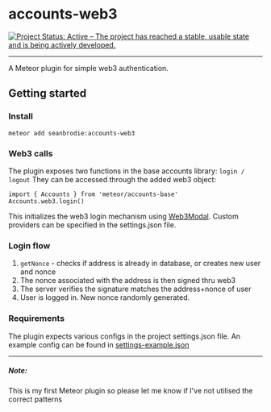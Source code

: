 # accounts-web3
[![Project Status: Active – The project has reached a stable, usable state and is being actively developed.](https://www.repostatus.org/badges/latest/active.svg)](https://www.repostatus.org/#active)
***
A Meteor plugin for simple web3 authentication.

## Getting started

### Install

```shell
meteor add seanbrodie:accounts-web3
```

### Web3 calls

The plugin exposes two functions in the base accounts library: `login / logout`
They can be accessed through the added web3 object:
```
import { Accounts } from 'meteor/accounts-base'
Accounts.web3.login()
```
This initializes the web3 login mechanism using [Web3Modal](https://github.com/Web3Modal/web3modal).
Custom providers can be specified in the settings.json file.

### Login flow
1. `getNonce` - checks if address is already in database, or creates new user and nonce
2. The nonce associated with the address is then signed thru web3
3. The server verifies the signature matches the address+nonce of user
4. User is logged in. New nonce randomly generated.

### Requirements
The plugin expects various configs in the project settings.json file.
An example config can be found in [settings-example.json](settings-example.json)


---
##### Note:
This is my first Meteor plugin so please let me know if I've not utilised the correct patterns